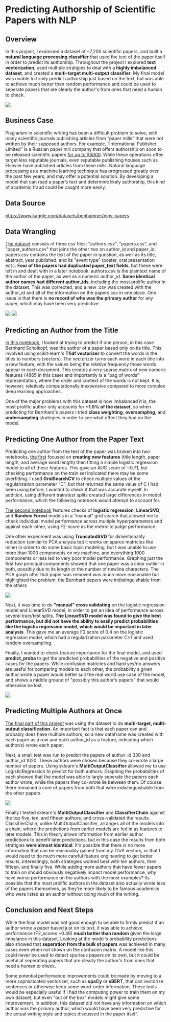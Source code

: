# Predicting Authorship of Scientific Papers with NLP

## Overview
In this project, I examined a dataset of ~7,200 scientific papers, and built a **natural language processing classifier** that used the text of the paper itself in order to predict its authorship. Throughout the project I explored **text vectorization**, used multiple stratigies to deal with a **highly imbalanced dataset**, and created a **multi-target multi-output classifier**. My final model was unable to firmly predict authorship just based on the text, but was able to achieve much better than random performance and could be used to seperate papers that are clearly the author's from ones that need a human to check.

![](images/scientific-journals.jpg)

## Business Case
 Plagiarism in scientific writing has been a difficult problem to solve, with many scientific journals publishing articles from “paper mills” that were not written by their supposed authors. For example, “International Publisher Limited” is a Russian paper mill company that offers authorship on soon to be released scientific papers [for up to $5000](https://www.science.org/content/article/russian-website-peddles-authorships-linked-reputable-journals). While these operations often target less reputable journals, even reputable publishing houses such as Elsevier have published articles from these mills. Natural language processing as a machine learning technique has progressed greatly over the past few years, and may offer a potential solution. By developing a model that can read a paper’s text and determine likely authorship, this kind of academic fraud could be caught more easily.

## Data Source
https://www.kaggle.com/datasets/benhamner/nips-papers

## Data Wrangling
[The dataset](Notebooks/Data_Wrangling.ipynb) consists of three csv files: "authors.csv", "papers.csv", and "paper_authors.csv" that joins the other two on author_id and paper_id. papers.csv contains the text of the paper in question, as well as its title, abstract, year published, and its "event type" (poster, oral presentation ect.). **Four of the papers had duplicated paper_text fields**, but these were left in and dealt with in a later notebook. authors.csv is the plaintext name of the author of the paper, as well as a numeric author_id. **Some identical author names had different author_ids**, including the most prolific author in the dataset. This was corrected, and a new .csv was created with the author_id and all of the information on the papers.csv in one place. One issue is that there is **no record of who was the primary author** for any paper, which may have been very predictive.

![](images/papers-per-author.png)               ![](images/authors-per-paper.png)

## Predicting an Author from the Title
[In this notebook](Notebooks/One_Author_From_Title.ipynb), I looked at trying to predict if one person, in this case Bernhard Scholkopf, was the author of a paper based only on its title. This involved using scikit-learn's **Tfidf vectorizer** to convert the words in the titles to numbers (vectors). The vectorizer turns each word in each title into a new feature, with the values being the relative frequency those words appear in each document. This creates a very sparse matrix of new numeric features (4865 in this case) and importantly is a "bag of words" representation, where the order and context of the words is not kept. It is, however, reletively computationally inexpensive compared to more complex deep learning approaches. 

One of the major problems with this dataset is how imbalanced it is, the most prolific author only accounts for **~1.5% of the dataset**, so when predicting for Bernhard's papers I tried **class weighting**, **oversampling**, and **undersampling** strategies in order to see what effect they had on the model.

## Predicting One Author from the Paper Text
Predicting one author from the text of the paper was broken into two notebooks, [the first](Notebooks/One_Author_advanced.ipynb) focused on **creating new features** (title length, paper length, and average word length) then fitting a simple logistic regression model to all of those features. This gave an AUC score of ~0.71, but checking performance on the train set indicated there may be some overfitting. I used **GridSearchCV** to check multiple values of the regularization parameter "C", but that returned the same value of C I had been using before, I wanted to check if that was accurate myself. In addition, using different train/test splits created large differences in model performance, which the following notebook would attempt to account for.

[The second notebook](Notebooks/One_Author_advanced_2.ipynb) features checks of **logistic regression**, **LinearSVD**, and **Random Forest** models in a "manual" grid search that allowed me to check individual model performance across multiple hyperparameters and against each-other, using F2-score as the metric to judge performance. 

One other experiment was using **TruncatedSVD** for dimentionality reduction (similar to PCA analysis but it works on sparce matricies like mine) in order to do some basic topic modeling, but I was unable to use more than 1000 components on my machine, and everything 1000 components or less led to very poor model performance. Graphing just the first two principal components showed that one paper was a clear outlier in both, possibly due to its length or the number of newline characters. The PCA graph after that paper was removed was much more reasonable but highlighted the problem, the Bernhard papers were indistinguishable from the others

![](images/PCA-analysis.png)

Next, it was time to do **"manual" cross validating** on the logistic regression model and LinearSVD model, in order to get an idea of performance across several train/test splits. **The LinearSVD model was found to give the best performance, but did not have the ability to easily predict probabilities like the logistic regression model, which would be important in later analysis**. This gave me an average F2 score of 0.4 on the logistic regression model, which had a regularization parameter C=1 and used random oversampling. 

Finally, I wanted to check feature importance for the final model, and used **predict_proba** to get the predicted probabilities of the negative and positive cases for the papers. While confusion matricies and hard yes/no answers are useful for comparing models to each other, the probability a given author wrote a paper would better suit the real world use case of the model, and shows a middle ground of "possibly this author's papers" that would otherwise be lost.

![](images/one-author-proba.png)

## Predicting Multiple Authors at Once
[The final part of this project](Notebooks/Many_Authors.ipynb) was using the dataset to do **multi-target, multi-output classification**. An important fact is that each paper can and probably does have multiple authors, so a new dataframe was created with each paper as a row and each author_id as a feature, indicating which author(s) wrote each paper. 

Next, a small test was run to predict the papers of author_id 330 and author_id 1020. These authors were chosen because they co-wrote a large number of papers. Using sklearn's **MultiOutputClassifier** allowed me to use LogisticRegression to predict for both authors. Graphing the probabilities of each showed that the model was able to largly seperate the papers each author wrote, while the papers they co-wrote lie between them. Of course there remained a core of papers from both that were indistinguishable from the other papers.

![](images/multi-author-proba.png)

Finally I tested sklearn's **MultiOutputClassifier** and **ClassifierChain** against the top five, ten, and fifteen authors; and cross-validated the results. ClassifierChain, unlike MultiOutputClassifier, arranges all of the models into a chain, where the predictions from earlier models are fed in as features to later models. This in theory allows information from earlier author predictions to benefit later predictions, but in this case the results from both stratigies **were almost identical**. It's possible that there is no more information that can be reasonably gained from my Tfidf vectors, or that I would need to do much more careful feature engineering to get better results. Interestingly, both strategies worked best with ten authors, then fifteen, and finally five. While adding more authors that have fewer papers to train on should obviously negatively impact model performance, why have worse performance on the authors with the most examples? Its possible that the most prolific authors in the dataset also actually wrote less of the papers themselves, as they're more likely to be famous academics who were listed as an author without doing much of the writing.

## Conclusion and Next Steps
While the final model was not good enough to be able to firmly predict if an author wrote a paper based just on its text, it was able to achieve performance (F2_scores ~0.46) **much better than random** given the large imbalance in this dataset. Looking at the model's probability predictions also showed that **seperation from the bulk of papers** was achieved in many cases even when not shown on the confusion matrix. A model like this could never be used to detect spurious papers on its own, but it could be useful at seperating papers that are clearly the author's from ones that need a human to check. 

Some potential performance improvements could be made by moving to a more sophisticated vectorizer, such as **spaCy** or **sBERT**, that can vectorize sentences or otherwise keep some word-order information. These tools would be especially useful if I had the computing power to train them on my own dataset, but even "out of the box" models might give some improvement. In addition, this dataset did not have any information on which author was the primary author, which would have been very predictive for the actual writing style and topics discussed in the paper itself.